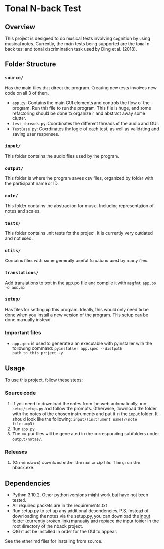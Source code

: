 
# Tonal N-back Test

## Overview

This project is designed to do musical tests involving cognition by using musical notes. Currently, the main tests being supported are the tonal n-back test and tonal discrimination task used by Ding et al. (2018).

## Folder Structure

### `source/`

Has the main files that direct the program. Creating new tests involves new code on all 3 of them.
- `app.py`: Contains the main GUI elements and controls the flow of the program. Run this file to run the program. This file is huge, and some refactoring should be done to organize it and abstract away some clutter.
- `test_threads.py`: Coordinates the different threads of the audio and GUI.
- `TestCase.py`: Coordinates the logic of each test, as well as validating and saving user responses.

### `input/`

This folder contains the audio files used by the program.

### `output/`

This folder is where the program saves csv files, organized by folder with the participant name or ID.

### `note/`

This folder contains the abstraction for music. Including representation of notes and scales.

### `tests/`

This folder contains unit tests for the project. It is currently very outdated and not used.

### `utils/`

Contains files with some generally useful functions used by many files.

### `translations/`

Add translations to text in the app.po file and compile it with `msgfmt app.po -o app.mo`

### `setup/`

Has files for setting up this program. Ideally, this would only need to be done when you install a new version of the program. This setup can be done manually instead.

### Important files

- `app.spec` is used to generate a an executable with pyinstaller with the following command:
`pyinstaller app.spec --distpath path_to_this_project -y`

## Usage

To use this project, follow these steps:

### Source code
1. If you need to download the notes from the web automatically, run `setup/setup.py` and follow the prompts. Otherwise, download the folder with the notes of the chosen instruments and put it in the `input` folder. It should look like the following: `input/(instrument name)/(note files.mp3)`
2. Run `app.py`
3. The output files will be generated in the corresponding subfolders under `output/notas/`.

### Releases
1. (On windows) download either the msi or zip file. Then, run the nback.exe.

## Dependencies
- Python 3.10.2. Other python versions might work but have not been tested.
- All required packets are in the requirements.txt
- Run setup.py to set up any additional dependencies. P.S. Instead of downloading the notes via the setup.py, you can download the [input folder](https://drive.google.com/drive/folders/1dyTLTZEUYfk57huIfTOyHlUBbYFb62Tn?usp=share_link) (currently broken link) manually and replace the input folder in the root directory of the nback project.
- Qt6 must be installed in order for the GUI to appear.

See the other md files for installing from source.
